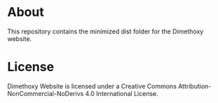 # About

This repository contains the minimized dist folder for the Dimethoxy website.

# License

Dimethoxy Website is licensed under a Creative Commons Attribution-NonCommercial-NoDerivs 4.0 International License.
